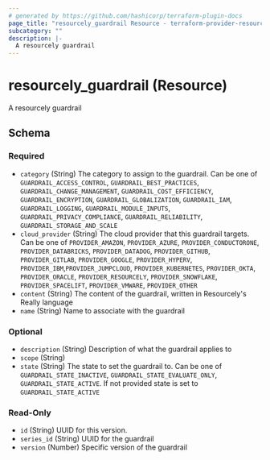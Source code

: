 ```yaml
---
# generated by https://github.com/hashicorp/terraform-plugin-docs
page_title: "resourcely_guardrail Resource - terraform-provider-resourcely"
subcategory: ""
description: |-
  A resourcely guardrail
---
```


# resourcely_guardrail (Resource)

A resourcely guardrail



<!-- schema generated by tfplugindocs -->
## Schema

### Required

- `category` (String) The category to assign to the guardrail. Can be one of `GUARDRAIL_ACCESS_CONTROL`, `GUARDRAIL_BEST_PRACTICES`, `GUARDRAIL_CHANGE_MANAGEMENT`, `GUARDRAIL_COST_EFFICIENCY`, `GUARDRAIL_ENCRYPTION`, `GUARDRAIL_GLOBALIZATION`, `GUARDRAIL_IAM`, `GUARDRAIL_LOGGING`, `GUARDRAIL_MODULE_INPUTS`, `GUARDRAIL_PRIVACY_COMPLIANCE`, `GUARDRAIL_RELIABILITY`, `GUARDRAIL_STORAGE_AND_SCALE`
- `cloud_provider` (String) The cloud provider that this guardrail targets. Can be one of `PROVIDER_AMAZON`, `PROVIDER_AZURE`, `PROVIDER_CONDUCTORONE`, `PROVIDER_DATABRICKS`, `PROVIDER_DATADOG`, `PROVIDER_GITHUB`, `PROVIDER_GITLAB`, `PROVIDER_GOOGLE`, `PROVIDER_HYPERV`, `PROVIDER_IBM`,`PROVIDER_JUMPCLOUD`, `PROVIDER_KUBERNETES`, `PROVIDER_OKTA`, `PROVIDER_ORACLE`, `PROVIDER_RESOURCELY`, `PROVIDER_SNOWFLAKE`, `PROVIDER_SPACELIFT`, `PROVIDER_VMWARE`, `PROVIDER_OTHER`
- `content` (String) The content of the guardrail, written in Resourcely's Really language
- `name` (String) Name to associate with the guardrail

### Optional

- `description` (String) Description of what the guardrail applies to
- `scope` (String)
- `state` (String) The state to set the guardrail to. Can be one of `GUARDRAIL_STATE_INACTIVE`, `GUARDRAIL_STATE_EVALUATE_ONLY`, `GUARDRAIL_STATE_ACTIVE`. If not provided state is set to `GUARDRAIL_STATE_ACTIVE`

### Read-Only

- `id` (String) UUID for this version.
- `series_id` (String) UUID for the guardrail
- `version` (Number) Specific version of the guardrail
